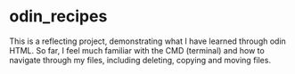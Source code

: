 # odin_recipes
This is a reflecting project, demonstrating what I have learned through odin HTML. 
So far, I feel much familiar with the CMD (terminal) and how to navigate through my files, including deleting, copying and moving files.